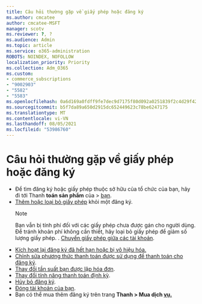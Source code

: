 ```yaml
---
title: Câu hỏi thường gặp về giấy phép hoặc đăng ký
ms.author: cmcatee
author: cmcatee-MSFT
manager: scotv
ms.reviewer: ?, ?
ms.audience: Admin
ms.topic: article
ms.service: o365-administration
ROBOTS: NOINDEX, NOFOLLOW
localization_priority: Priority
ms.collection: Adm_O365
ms.custom:
- commerce_subscriptions
- "9002903"
- "5582"
- "5583"
ms.openlocfilehash: 0a6d169a0fdff9fe7dec9d7175f80d092a0251839f2c4d29f42f1b884c6a6f44
ms.sourcegitcommit: b5f7da89a650d2915dc652449623c78be6247175
ms.translationtype: MT
ms.contentlocale: vi-VN
ms.lasthandoff: 08/05/2021
ms.locfileid: "53986760"
---
```

# <a name="license-or-subscription-faq"></a>Câu hỏi thường gặp về giấy phép hoặc đăng ký

- Để tìm đăng ký hoặc giấy phép thuộc sở hữu của tổ chức của bạn, hãy đi tới Thanh **toán sản phẩm** của  >  [bạn](https://go.microsoft.com/fwlink/p/?linkid=842054).
- [Thêm hoặc loại bỏ giấy phép](https://docs.microsoft.com/alchemyinsights/how-to-add-or-reduce-licenses) khỏi một đăng ký.
    > [!NOTE]
    > Bạn vẫn bị tính phí đối với các giấy phép chưa được gán cho người dùng. Để tránh khoản phí không cần thiết, hãy loại bỏ giấy phép để giảm số lượng giấy phép.
. [Chuyển giấy phép giữa các tài khoản](https://docs.microsoft.com/alchemyinsights/transfer-licenses-between-tenants).
- [Kích hoạt lại đăng ký đã hết hạn hoặc bị vô hiệu hóa.](https://go.microsoft.com/fwlink/p/?linkid=2117519)
- [Chỉnh sửa phương thức thanh toán được sử dụng để thanh toán cho đăng ký](https://go.microsoft.com/fwlink/p/?linkid=2117167).
- [Thay đổi tần suất bạn được lập hóa đơn](https://go.microsoft.com/fwlink/p/?linkid=2119112).
- [Thay đổi tính năng thanh toán định kỳ](https://go.microsoft.com/fwlink/p/?linkid=2119216).
- [Hủy bỏ đăng ký](https://go.microsoft.com/fwlink/p/?linkid=2119113).
- [Đóng tài khoản của bạn](https://docs.microsoft.com/alchemyinsights/how-to-close-your-account).
- Bạn có thể mua thêm đăng ký trên trang **Thanh > Mua dịch [vụ.](https://go.microsoft.com/fwlink/p/?linkid=868433)**